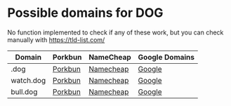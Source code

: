 # Possible domains for DOG

No function implemented to check if any of these work, but you can check manually with https://tld-list.com/

| Domain | Porkbun | NameCheap | Google Domains |
|---|---|---|---|
| .dog | [Porkbun](https://porkbun.com/checkout/search?prb=e814663da1&tlds=&idnLanguage=&search=search&q=.dog) | [Namecheap](https://www.namecheap.com/domains/registration/results/?domain=.dog) | [Google](https://domains.google.com/registrar/search?searchTerm=.dog) |
| watch.dog | [Porkbun](https://porkbun.com/checkout/search?prb=e814663da1&tlds=&idnLanguage=&search=search&q=watch.dog) | [Namecheap](https://www.namecheap.com/domains/registration/results/?domain=watch.dog) | [Google](https://domains.google.com/registrar/search?searchTerm=watch.dog) |
| bull.dog | [Porkbun](https://porkbun.com/checkout/search?prb=e814663da1&tlds=&idnLanguage=&search=search&q=bull.dog) | [Namecheap](https://www.namecheap.com/domains/registration/results/?domain=bull.dog) | [Google](https://domains.google.com/registrar/search?searchTerm=bull.dog) |
